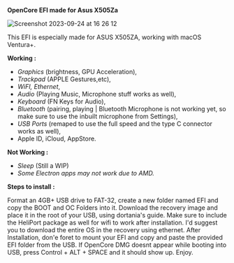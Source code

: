 **OpenCore EFI made for Asus X505Za**

![Screenshot 2023-09-24 at 16 26 12](https://github.com/ronardnx/hackintosh_asus_x505za/assets/23416091/f4b51fde-e4b7-40c7-8c28-abdaddff339e)

This EFI is especially made for ASUS X505ZA, working with macOS Ventura+.

**Working :**

- _Graphics_ (brightness, GPU Acceleration),
- _Trackpad_ (APPLE Gestures,etc),
- _WiFI, Ethernet_,
- _Audio_ (Playing Music, Microphone stuff works as well),
- _Keyboard_ (FN Keys for Audio),
- _Bluetooth_ (pairing, playing | Bluetooth Microphone is not working yet, so make sure to use the inbuilt microphone from Settings),
- _USB Ports_ (remaped to use the full speed and the type C connector works as well),
- Apple ID, iCloud, AppStore.

**Not Working :**

- _Sleep_ (Still a WIP)
- _Some Electron apps may not work due to AMD._

**Steps to install :**

  Format an 4GB+ USB drive to FAT-32, create a new folder named EFI and copy the BOOT and OC Folders into it.
  Download the recovery image and place it in the root of your USB, using dortania's guide.
  Make sure to include the HeliPort package as well for wifi to work after installation. 
  I'd suggest you to download the entire OS in the recovery using ethernet.
  After Installation, don'e foret to mount your EFI and copy and paste the provided EFI folder from the USB.
  If OpenCore DMG doesnt appear while booting into USB, press Control + ALT + SPACE and it should show up.
  Enjoy.
  
